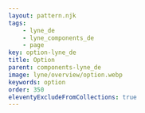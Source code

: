 ```yaml
---
layout: pattern.njk
tags: 
    - lyne_de
    - lyne_components_de
    - page
key: option-lyne_de
title: Option
parent: components-lyne_de
image: lyne/overview/option.webp
keywords: option
order: 350
eleventyExcludeFromCollections: true
---
```

